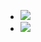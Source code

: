 - ![](https://firebasestorage.googleapis.com/v0/b/firescript-577a2.appspot.com/o/imgs%2Fapp%2Fxinyiheng%2FKE4jp7oXRD.png?alt=media&token=f1128b62-40e9-4cdb-bcc1-a42ae8423511)
- ![](https://firebasestorage.googleapis.com/v0/b/firescript-577a2.appspot.com/o/imgs%2Fapp%2Fxinyiheng%2F684nqY8NHD.png?alt=media&token=55e22c43-7842-4018-b51d-9b7194bd1606)
